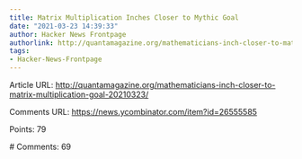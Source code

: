 ```yaml
---
title: Matrix Multiplication Inches Closer to Mythic Goal
date: "2021-03-23 14:39:33"
author: Hacker News Frontpage
authorlink: http://quantamagazine.org/mathematicians-inch-closer-to-matrix-multiplication-goal-20210323/
tags:
- Hacker-News-Frontpage
---
```


<p>Article URL: <a href="http://quantamagazine.org/mathematicians-inch-closer-to-matrix-multiplication-goal-20210323/">http://quantamagazine.org/mathematicians-inch-closer-to-matrix-multiplication-goal-20210323/</a></p>
<p>Comments URL: <a href="https://news.ycombinator.com/item?id=26555585">https://news.ycombinator.com/item?id=26555585</a></p>
<p>Points: 79</p>
<p># Comments: 69</p>
